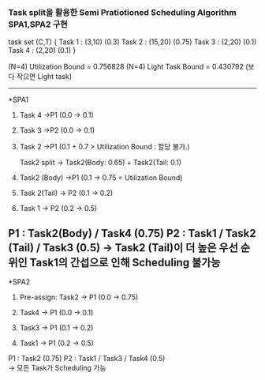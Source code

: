 ### Task split을 활용한 Semi Pratiotioned Scheduling Algorithm SPA1,SPA2 구현


task set (C,T)
{
Task 1 : (3,10) (0.3)
Task 2 : (15,20) (0.75)
Task 3 : (2,20) (0.1)
Task 4 : (2,20) (0.1)
}

(N=4) Utilization Bound = 0.756828
(N=4) Light Task Bound = 0.430792 (보다 작으면 Light task)

--------------------------------------------------------------

*SPA1
1. Task 4 ->P1		        (0.0 -> 0.1)

2. Task 3 ->P2		        (0.0 -> 0.1)

3. Task 2 ->P1		        (0.1 + 0.7 > Utilization Bound  : 할당 불가.)

	Task2 split  -> Task2(Body: 0.65) + Task2(Tail: 0.1)

4. Task2 (Body) ->P1 	    (0.1 -> 0.75 = Utilization Bound)

4. Task 2(Tail) -> P2 	 	(0.1 -> 0.2)

5. Task 1 -> P2	 	        (0.2 -> 0.5)

P1 : Task2(Body) / Task4 		    (0.75)
P2 : Task1 / Task2 (Tail) / Task3 	(0.5)
-> Task2 (Tail)이 더 높은 우선 순위인 Task1의 간섭으로 인해 Scheduling 불가능
--------------------------------------------------------------

*SPA2
1. Pre-assign: Task2 -> P1 	(0.0 -> 0.75)

2. Task4 -> P1		        (0.0 -> 0.1)

3. Task3 -> P1		        (0.1 -> 0.2)

4. Task1 -> P1		        (0.2 -> 0.5)

P1 : Task2 			            (0.75)
P2 : Task1 / Task3 / Task4		(0.5)	
-> 모든 Task가 Scheduling 가능
